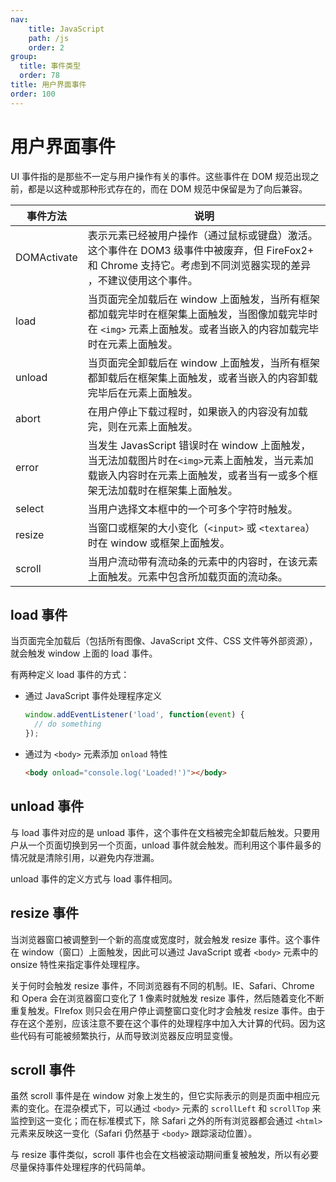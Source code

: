 ```yaml
---
nav:
    title: JavaScript
    path: /js
    order: 2
group:
  title: 事件类型
  order: 78
title: 用户界面事件
order: 100
---
```


# 用户界面事件

UI 事件指的是那些不一定与用户操作有关的事件。这些事件在 DOM 规范出现之前，都是以这种或那种形式存在的，而在 DOM 规范中保留是为了向后兼容。

| 事件方法    | 说明                                                                                                                                                                     |
| ----------- | ------------------------------------------------------------------------------------------------------------------------------------------------------------------------ |
| DOMActivate | 表示元素已经被用户操作（通过鼠标或键盘）激活。这个事件在 DOM3 级事件中被废弃，但 FireFox2+ 和 Chrome 支持它。考虑到不同浏览器实现的差异 ，不建议使用这个事件。           |
| load        | 当页面完全加载后在 window 上面触发，当所有框架都加载完毕时在框架集上面触发，当图像加载完毕时在 `<img>` 元素上面触发。或者当嵌入的内容加载完毕时在元素上面触发。          |
| unload      | 当页面完全卸载后在 window 上面触发，当所有框架都卸载后在框架集上面触发，或者当嵌入的内容卸载完毕后在元素上面触发。                                                       |
| abort       | 在用户停止下载过程时，如果嵌入的内容没有加载完，则在元素上面触发。                                                                                                       |
| error       | 当发生 JavasScript 错误时在 window 上面触发，当无法加载图片时在`<img>`元素上面触发，当元素加载嵌入内容时在元素上面触发，或者当有一或多个框架无法加载时在框架集上面触发。 |
| select      | 当用户选择文本框中的一个可多个字符时触发。                                                                                                                               |
| resize      | 当窗口或框架的大小变化（`<input>` 或 `<textarea`）时在 window 或框架上面触发。                                                                                           |
| scroll      | 当用户流动带有流动条的元素中的内容时，在该元素上面触发。元素中包含所加载页面的流动条。                                                                                   |

## load 事件

当页面完全加载后（包括所有图像、JavaScript 文件、CSS 文件等外部资源），就会触发 window 上面的 load 事件。

有两种定义 load 事件的方式：

- 通过 JavaScript 事件处理程序定义

  ```js
  window.addEventListener('load', function(event) {
    // do something
  });
  ```

- 通过为 `<body>` 元素添加 `onload` 特性

  ```html
  <body onload="console.log('Loaded!')"></body>
  ```

## unload 事件

与 load 事件对应的是 unload 事件，这个事件在文档被完全卸载后触发。只要用户从一个页面切换到另一个页面，unload 事件就会触发。而利用这个事件最多的情况就是清除引用，以避免内存泄漏。

unload 事件的定义方式与 load 事件相同。

## resize 事件

当浏览器窗口被调整到一个新的高度或宽度时，就会触发 resize 事件。这个事件在 window（窗口）上面触发，因此可以通过 JavaScript 或者 `<body>` 元素中的 onsize 特性来指定事件处理程序。

关于何时会触发 resize 事件，不同浏览器有不同的机制。IE、Safari、Chrome 和 Opera 会在浏览器窗口变化了 1 像素时就触发 resize 事件，然后随着变化不断重复触发。FIrefox 则只会在用户停止调整窗口变化时才会触发 resize 事件。由于 存在这个差别，应该注意不要在这个事件的处理程序中加入大计算的代码。因为这些代码有可能被频繁执行，从而导致浏览器反应明显变慢。

## scroll 事件

虽然 scroll 事件是在 window 对象上发生的，但它实际表示的则是页面中相应元素的变化。在混杂模式下，可以通过 `<body>` 元素的 `scrollLeft` 和 `scrollTop` 来监控到这一变化；而在标准模式下，除 Safari 之外的所有浏览器都会通过 `<html>` 元素来反映这一变化（Safari 仍然基于 `<body>` 跟踪滚动位置）。

与 resize 事件类似，scroll 事件也会在文档被滚动期间重复被触发，所以有必要尽量保持事件处理程序的代码简单。
